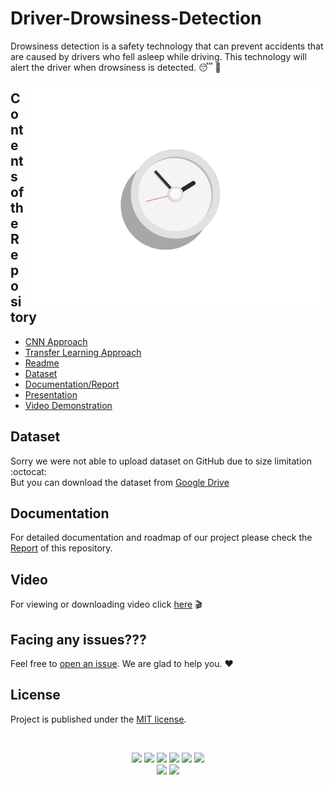 # Driver-Drowsiness-Detection
Drowsiness detection is a safety technology that can prevent accidents that are caused by drivers who fell asleep while driving. This technology will alert the driver when drowsiness is detected. 😴 🚨

<img align="right" alt="GIF" height=360 src="https://github.com/rudrabarad/AR-Watch-Catalogue/blob/main/watch.gif" />

## Contents of the Repository
- [CNN Approach](https://github.com/rudrabarad/Driver-Drowsiness-Detection/tree/main/DDDS_CNN)
- [Transfer Learning Approach](https://github.com/rudrabarad/Driver-Drowsiness-Detection/tree/main/Transfer_learning)
- [Readme](https://github.com/rudrabarad/Driver-Drowsiness-Detection#readme)
- [Dataset](https://github.com/rudrabarad/Driver-Drowsiness-Detection#dataset)
- [Documentation/Report](https://github.com/rudrabarad/Driver-Drowsiness-Detection#documentation)
- [Presentation](https://github.com/rudrabarad/Driver-Drowsiness-Detection/blob/main/PRESENTATION.pptx)
- [Video Demonstration](https://github.com/rudrabarad/Driver-Drowsiness-Detection#video)

## Dataset
Sorry we were not able to upload dataset on GitHub due to size limitation :octocat: <br>
But you can download the dataset from [Google Drive]()

## Documentation
For detailed documentation and roadmap of our project please check the [Report](https://github.com/rudrabarad/Driver-Drowsiness-Detection/blob/main/REPORT.docx) of this repository.

## Video
For viewing or downloading video click [here]() 🎬

## Facing any issues???

Feel free to [open an issue](https://github.com/rudrabarad/Driver-Drowsiness-Detection/issues/new?assignees=&labels=Query&title=Query). We are glad to help you. ❤️

## License
Project is published under the [MIT license](https://github.com/rudrabarad/Driver-Drowsiness-Detection/blob/master/LICENSE).

<br>

<div align="center">
  
<a href="https://github.com/rudrabarad/Driver-Drowsiness-Detection/stargazers"><img src="https://img.shields.io/github/stars/rudrabarad/Driver-Drowsiness-Detection?style=flat"/></a>
<a href="https://github.com/rudrabarad/Driver-Drowsiness-Detection/network/members"><img src="https://img.shields.io/github/forks/rudrabarad/Driver-Drowsiness-Detection?style=flat"/></a>
<a href="https://github.com/rudrabarad/Driver-Drowsiness-Detection/pulls"><img src="https://img.shields.io/github/issues-pr/rudrabarad/Driver-Drowsiness-Detection?style=flat?color=yellow"/></a>
<a href="https://github.com/rudrabarad/Driver-Drowsiness-Detection/issues"><img src="https://img.shields.io/github/issues/rudrabarad/Driver-Drowsiness-Detection?style=flat"/></a>
<a href="https://github.com/rudrabarad/Driver-Drowsiness-Detection/graphs/contributors"><img src="https://img.shields.io/github/contributors/rudrabarad/Driver-Drowsiness-Detection?color=orange"/></a>
<a href="https://github.com/rudrabarad/Driver-Drowsiness-Detection/blob/master/LICENSE"><img src="https://img.shields.io/github/license/rudrabarad/Driver-Drowsiness-Detection?color=1abc9c"/></a>
<br>
![](https://img.shields.io/badge/Star-If_Liked-%23FF0000.svg?&style=flat&logoColor=white&color=white)
![](https://img.shields.io/badge/Fork-If_you_found_interesting-%23FF0000.svg?&style=flat&logoColor=white&color=white)<br>
</div>  



